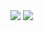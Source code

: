 
<img src="https://github-readme-sage.vercel.app/api?username=Aaron2404&show_icons=true&theme=dark" />
<img src="https://streak-stats.demolab.com/?user=Aaron2404&theme=dark&%2CSat&border_radius=5" />


